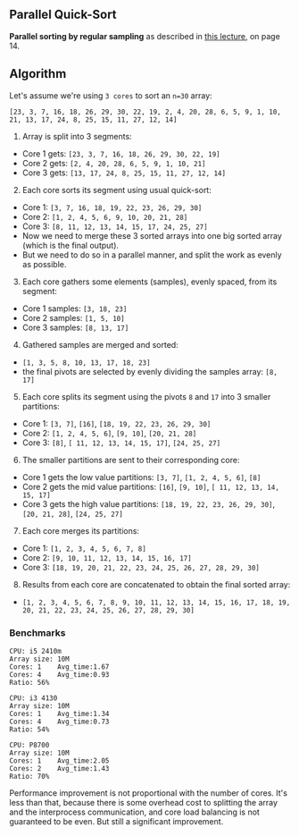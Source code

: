 ## Parallel Quick-Sort

**Parallel sorting by regular sampling** as described in [this lecture](https://www.uio.no/studier/emner/matnat/ifi/INF3380/v10/undervisningsmateriale/inf3380-week12.pdf), on page 14.

## Algorithm
Let's assume we're using `3 cores` to sort an `n=30` array:

`[23, 3, 7, 16, 18, 26, 29, 30, 22, 19, 2, 4, 20, 28, 6, 5, 9, 1, 10, 21, 13, 17, 24, 8, 25, 15, 11, 27, 12, 14]`

1. Array is split into 3 segments:
- Core 1 gets: `[23, 3, 7, 16, 18, 26, 29, 30, 22, 19]`
- Core 2 gets: `[2, 4, 20, 28, 6, 5, 9, 1, 10, 21]`
- Core 3 gets: `[13, 17, 24, 8, 25, 15, 11, 27, 12, 14]`

2. Each core sorts its segment using usual quick-sort:
- Core 1: `[3, 7, 16, 18, 19, 22, 23, 26, 29, 30]`
- Core 2: `[1, 2, 4, 5, 6, 9, 10, 20, 21, 28]`
- Core 3: `[8, 11, 12, 13, 14, 15, 17, 24, 25, 27]`
- Now we need to merge these 3 sorted arrays into one big sorted array (which is the final output).
- But we need to do so in a parallel manner, and split the work as evenly as possible.

3. Each core gathers some elements (samples), evenly spaced, from its segment:
- Core 1 samples: `[3, 18, 23]`
- Core 2 samples: `[1, 5, 10]`
- Core 3 samples: `[8, 13, 17]`

4. Gathered samples are merged and sorted:
- `[1, 3, 5, 8, 10, 13, 17, 18, 23]`
- the final pivots are selected by evenly dividing the samples array: `[8, 17]`

5. Each core splits its segment using the pivots `8` and `17` into 3 smaller partitions:
- Core 1: `[3, 7]`, `[16]`, `[18, 19, 22, 23, 26, 29, 30]`
- Core 2: `[1, 2, 4, 5, 6]`, `[9, 10]`, `[20, 21, 28]`
- Core 3: `[8]`, `[ 11, 12, 13, 14, 15, 17]`, `[24, 25, 27]`

6. The smaller partitions are sent to their corresponding core:
- Core 1 gets the low value partitions: `[3, 7]`, `[1, 2, 4, 5, 6]`, `[8]`  
- Core 2 gets the mid value partitions: `[16]`, `[9, 10]`, `[ 11, 12, 13, 14, 15, 17]` 
- Core 3 gets the high value partitions: `[18, 19, 22, 23, 26, 29, 30]`, `[20, 21, 28]`, `[24, 25, 27]`

7. Each core merges its partitions:
- Core 1: `[1, 2, 3, 4, 5, 6, 7, 8]`
- Core 2: `[9, 10, 11, 12, 13, 14, 15, 16, 17]` 
- Core 3: `[18, 19, 20, 21, 22, 23, 24, 25, 26, 27, 28, 29, 30]`

8. Results from each core are concatenated to obtain the final sorted array:
- `[1, 2, 3, 4, 5, 6, 7, 8, 9, 10, 11, 12, 13, 14, 15, 16, 17, 18, 19, 20, 21, 22, 23, 24, 25, 26, 27, 28, 29, 30]`

### Benchmarks

```
CPU: i5 2410m
Array size: 10M
Cores: 1 	Avg_time:1.67
Cores: 4 	Avg_time:0.93
Ratio: 56%
```

```
CPU: i3 4130
Array size: 10M
Cores: 1 	Avg_time:1.34
Cores: 4 	Avg_time:0.73
Ratio: 54%
```

```
CPU: P8700
Array size: 10M
Cores: 1 	Avg_time:2.05
Cores: 2 	Avg_time:1.43
Ratio: 70%
```

Performance improvement is not proportional with the number of cores. It's less than that, because there is some overhead cost to splitting the array and the interprocess communication, and core load balancing is not guaranteed to be even. But still a significant improvement.
